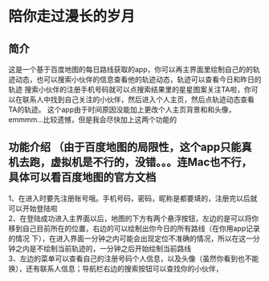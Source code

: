 # 陪你走过漫长的岁月
## 简介
  这是一个基于百度地图的每日路线获取的app，你可以再主界面里绘制自己的的轨迹动态，也可以搜索小伙伴的信息查看他的轨迹动态，轨迹可以查看今日和昨日的轨迹
  搜索小伙伴的注册手机号码就可以点搜索结果里的星星图案关注TA啦，你可以在联系人中找到自己关注的小伙伴，然后进入个人主页，然后点轨迹动态查看TA的轨迹。
  这个app由于时间原因没能加上更改个人主页背景和和头像，emmmm...比较遗憾，但是我会尽快加上这两个功能的
## 功能介绍 （由于百度地图的局限性，这个app只能真机去跑，虚拟机是不行的，没错。。。连Mac也不行，具体可以看百度地图的官方文档
  1、在进入时要先注册账号哦。手机号码，密码，昵称是都要填的，注册完以后就可以开始登陆啦   
  2、在登陆成功进入主界面以后，地图的下方有两个悬浮按钮，左边的是可以将你移到自己目前所在的位置，右边的可以绘制出你今日的所有路线（在你用app记录的情况
  下），在进入界面一分钟之内可能会出现定位不准确的情况，所以在这一分钟之内是不绘制当前轨迹的，一分钟之后开始绘制当前路线        
  3、左边的菜单可以查看自己的注册号码个人信息，以及头像（虽然你看到也不能换），还有联系人信息；导航栏右边的搜索按钮可以查找你的小伙伴，
  
  
